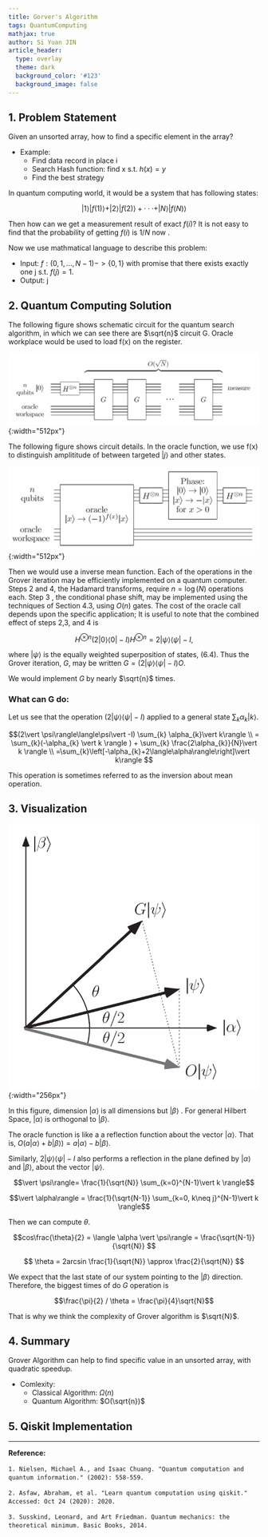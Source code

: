 ```yaml
---
title: Gorver's Algorithm
tags: QuantumComputing
mathjax: true
author: Si Yuan JIN
article_header:
  type: overlay
  theme: dark
  background_color: '#123'
  background_image: false
---
```


## 1. Problem Statement
Given an unsorted array, how to find a specific element in the array?

- Example:
  - Find data record in place i
  - Search Hash function: find x s.t. $h(x)=y$
  - Find the best strategy

In quantum computing world, it would be a system that has following states:

$$\vert 1 \rangle \vert f(1) \rangle + \vert 2 \rangle \vert f(2) \rangle + ··· + \vert N \rangle \vert f(N) \rangle$$

Then how can we get a measurement result of exact $f(i)$? It is not easy to find that the probability of getting $f(i)$ is $1/N$ now .

Now we use mathmatical language to describe this problem:
- Input: $f:(0,1,...,N-1)->\{0,1\}$ with promise that there exists exactly one j s.t. $f(j)=1$.
- Output: j


## 2. Quantum Computing Solution
The following figure shows schematic circuit for the quantum search algorithm, in which we can see there are $\sqrt{n}$ circuit G. Oracle workplace would be used to load f(x) on the register.

![Image](/assets/images/posts/Grover/CircuitSolution.png "Image@512x512"){:width="512px"}

The following figure shows circuit details. In the oracle function, we use f(x) to distinguish amplititude of between targeted $\vert j \rangle$ and other states.

![Image](/assets/images/posts/Grover/CircuitG.png "Image@512x512"){:width="512px"}

Then we would use a inverse mean function. Each of the operations in the Grover iteration may be efficiently implemented on a quantum computer. Steps 2 and 4, the Hadamard transforms, require $n=\log (N)$ operations each. Step 3 , the conditional phase shift, may be implemented using the techniques of Section 4.3, using $O(n)$ gates. The cost of the oracle call depends upon the specific application; It is useful to note that the combined effect of steps 2,3, and 4 is

$$
H^{\otimes n}(2\vert 0\rangle\langle 0\vert -I) H^{\otimes n}=2\vert \psi\rangle\langle\psi\vert -I,
$$

where $\vert \psi\rangle$ is the equally weighted superposition of states, (6.4). Thus the Grover iteration, $G$, may be written $G=(2\vert \psi\rangle\langle\psi\vert -I) O$.

We would implement $G$ by nearly $\sqrt{n}$ times.

### What can G do:
Let us see that the operation $(2\vert \psi\rangle\langle\psi\vert -I)$ applied to a general state $\sum_{k} \alpha_{k}\vert k\rangle$.

$$(2\vert \psi\rangle\langle\psi\vert -I) \sum_{k} \alpha_{k}\vert k\rangle \\ 
= \sum_{k}(-\alpha_{k} \vert k \rangle ) + \sum_{k} \frac{2\alpha_{k}}{N}\vert k \rangle \\
=\sum_{k}\left[-\alpha_{k}+2\langle\alpha\rangle\right]\vert k\rangle
 $$

This operation is sometimes referred to as the inversion about mean operation.

## 3. Visualization

![Image](/assets/images/posts/Grover/Grover.png "Image@512x512"){:width="256px"}

In this figure, dimension $\vert \alpha \rangle$ is all dimensions but $\vert \beta \rangle$ . For general Hilbert Space, $\vert \alpha \rangle$ is orthogonal to $\vert \beta \rangle$.

The oracle function is like a a reflection function about the vector $\vert\alpha\rangle$. That is, $O(a\vert \alpha\rangle+b\vert \beta\rangle)=a\vert \alpha\rangle-b\vert \beta\rangle$. 

Similarly, $2\vert \psi\rangle\langle\psi\vert -I$ also performs a reflection in the plane defined by $\vert \alpha\rangle$ and $\vert \beta\rangle$, about the vector $\vert \psi\rangle$. 

$$\vert \psi\rangle= \frac{1}{\sqrt{N}} \sum_{k=0}^{N-1}\vert k \rangle$$

$$\vert \alpha\rangle = \frac{1}{\sqrt{N-1}} \sum_{k=0, k\neq j}^{N-1}\vert k \rangle$$

Then we can compute $\theta$.

$$cos\frac{\theta}{2} = \langle \alpha \vert \psi\rangle = \frac{\sqrt{N-1}}{\sqrt{N}}  $$ 


$$ \theta = 2arcsin \frac{1}{\sqrt{N}} \approx \frac{2}{\sqrt{N}}  $$

We expect that the last state of our system pointing to the $\vert \beta \rangle$ direction. Therefore, the biggest times of do $G$ operation is 

$$\frac{\pi}{2} / \theta = \frac{\pi}{4}\sqrt{N}$$

That is why we think the complexity of Grover algorithm is $\sqrt{N}$.

## 4. Summary

Grover Algorithm can help to find specific value in an unsorted array, with quadratic speedup.

- Comlexity:
  - Classical Algorithm: $\Omega(n)$
  - Quantum Algorithm: $O(\sqrt{n})$

## 5. Qiskit Implementation


---

**Reference:**

`1. Nielsen, Michael A., and Isaac Chuang. "Quantum computation and quantum information." (2002): 558-559.`

`2. Asfaw, Abraham, et al. "Learn quantum computation using qiskit." Accessed: Oct 24 (2020): 2020.`

`3. Susskind, Leonard, and Art Friedman. Quantum mechanics: the theoretical minimum. Basic Books, 2014.`